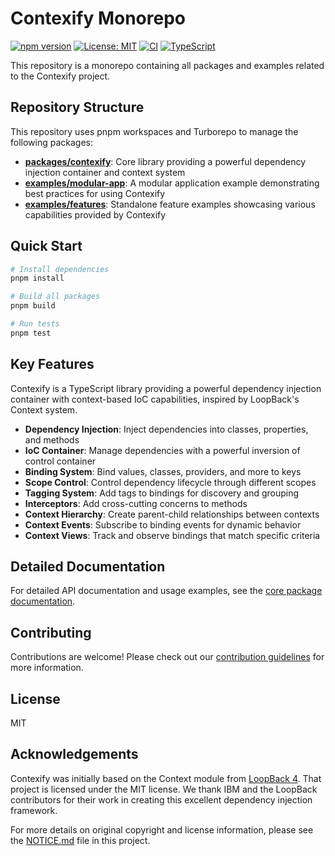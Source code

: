 # Contexify Monorepo

[![npm version](https://img.shields.io/npm/v/contexify.svg)](https://www.npmjs.com/package/contexify)
[![License: MIT](https://img.shields.io/badge/License-MIT-yellow.svg)](https://opensource.org/licenses/MIT)
[![CI](https://github.com/teomyth/contexify/actions/workflows/ci.yml/badge.svg)](https://github.com/teomyth/contexify/actions/workflows/ci.yml)
[![TypeScript](https://img.shields.io/badge/TypeScript-5.8-blue.svg)](https://www.typescriptlang.org/)

This repository is a monorepo containing all packages and examples related to the Contexify project.

## Repository Structure

This repository uses pnpm workspaces and Turborepo to manage the following packages:

- [**packages/contexify**](./packages/contexify/): Core library providing a powerful dependency injection container and context system
- [**examples/modular-app**](./examples/modular-app/): A modular application example demonstrating best practices for using Contexify
- [**examples/features**](./examples/features/): Standalone feature examples showcasing various capabilities provided by Contexify

## Quick Start

```bash
# Install dependencies
pnpm install

# Build all packages
pnpm build

# Run tests
pnpm test
```

## Key Features

Contexify is a TypeScript library providing a powerful dependency injection container with context-based IoC capabilities, inspired by LoopBack's Context system.

- **Dependency Injection**: Inject dependencies into classes, properties, and methods
- **IoC Container**: Manage dependencies with a powerful inversion of control container
- **Binding System**: Bind values, classes, providers, and more to keys
- **Scope Control**: Control dependency lifecycle through different scopes
- **Tagging System**: Add tags to bindings for discovery and grouping
- **Interceptors**: Add cross-cutting concerns to methods
- **Context Hierarchy**: Create parent-child relationships between contexts
- **Context Events**: Subscribe to binding events for dynamic behavior
- **Context Views**: Track and observe bindings that match specific criteria

## Detailed Documentation

For detailed API documentation and usage examples, see the [core package documentation](./packages/contexify/README.md).

## Contributing

Contributions are welcome! Please check out our [contribution guidelines](./CONTRIBUTING.md) for more information.

## License

MIT

## Acknowledgements

Contexify was initially based on the Context module from [LoopBack 4](https://github.com/loopbackio/loopback-next). That project is licensed under the MIT license. We thank IBM and the LoopBack contributors for their work in creating this excellent dependency injection framework.

For more details on original copyright and license information, please see the [NOTICE.md](./NOTICE.md) file in this project.
